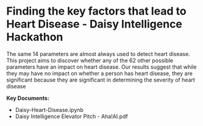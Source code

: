 # Finding the key factors that lead to Heart Disease - Daisy Intelligence Hackathon
 The same 14 parameters are almost always used to detect heart disease. This project aims to discover whether any of the 62 other possible parameters have an impact on heart disease. Our results suggest that while they may have no impact on whether a person has heart disease, they are significant because they are significant in determining the severity of heart disease

**Key Documents:**
* Daisy-Heart-Disease.ipynb
* Daisy Intelligence Elevator Pitch - Aha!AI.pdf
